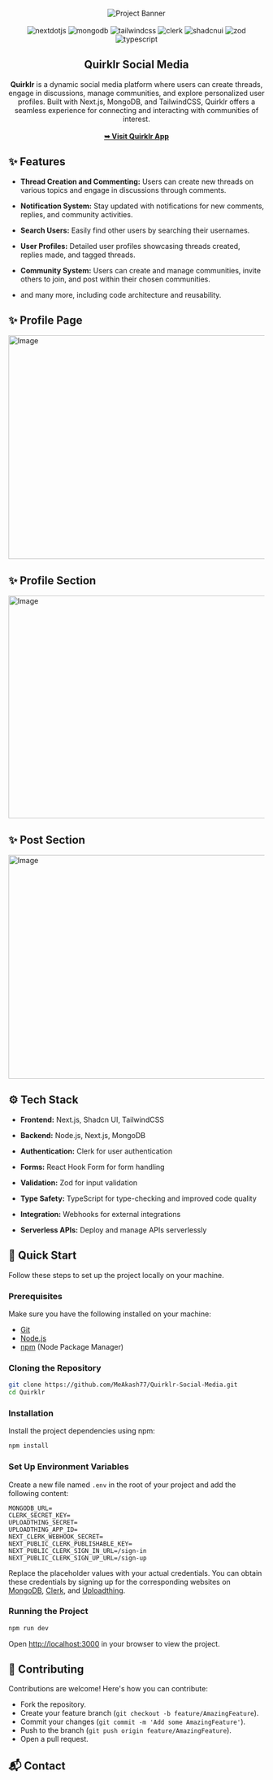 <div align="center">
  <br />
    <img src="https://i.postimg.cc/8kjFJQNR/quirklr-banner.png" alt="Project Banner">
  <br />
  <br />

  <div>
    <img src="https://img.shields.io/badge/-Next_JS-black?style=for-the-badge&logoColor=white&logo=nextdotjs&color=393D72" alt="nextdotjs" />
    <img src="https://img.shields.io/badge/-MongoDB-black?style=for-the-badge&logoColor=white&logo=mongodb&color=1FAD58" alt="mongodb" />
    <img src="https://img.shields.io/badge/-Tailwind_CSS-black?style=for-the-badge&logoColor=white&logo=tailwindcss&color=3FBFF8" alt="tailwindcss" />
    <img src="https://img.shields.io/badge/-Clerk-black?style=for-the-badge&logoColor=white&logo=clerk&color=7C3AFF" alt="clerk" />
    <img src="https://img.shields.io/badge/-Shadcn_UI-black?style=for-the-badge&logoColor=white&logo=shadcnui&color=1f223b" alt="shadcnui" />
    <img src="https://img.shields.io/badge/-Zod-black?style=for-the-badge&logoColor=white&logo=zod&color=4053BA" alt="zod" />
    <img src="https://img.shields.io/badge/-Typescript-black?style=for-the-badge&logoColor=white&logo=typescript&color=387CC8" alt="typescript" />
  </div>

  <h2 align="center">Quirklr Social Media</h2>

  <div align="center">
     <b>Quirklr</b> is a dynamic social media platform where users can create threads, engage in discussions, manage communities, and explore personalized user profiles. Built with Next.js, MongoDB, and TailwindCSS, Quirklr offers a seamless experience for connecting and interacting with communities of interest.
  </div>
  <br />
  <a href="https://quirklr-social-media.vercel.app/"><strong>➥ Visit Quirklr App</strong></a>
</div>

## <a name="features">✨ Features</a>

- **Thread Creation and Commenting:** Users can create new threads on various topics and engage in discussions through comments.

- **Notification System:** Stay updated with notifications for new comments, replies, and community activities.

- **Search Users:** Easily find other users by searching their usernames.

- **User Profiles:** Detailed user profiles showcasing threads created, replies made, and tagged threads.

- **Community System:** Users can create and manage communities, invite others to join, and post within their chosen communities.

- and many more, including code architecture and reusability.

## <a name="Profile page">✨ Profile Page</a>

<img width="959" height="440" alt="Image" src="https://github.com/user-attachments/assets/d4079127-c486-4b20-a01d-084e982dd7e7" />

## <a name="Profile page">✨ Profile Section</a>

<img width="959" height="438" alt="Image" src="https://github.com/user-attachments/assets/126cd11e-3fd1-47fb-88dc-0af6d6cd8057" />

## <a name="Post Section">✨ Post Section</a>

<img width="959" height="440" alt="Image" src="https://github.com/user-attachments/assets/9b77db06-1f05-4bd4-b899-bf12356e7f91" />

## <a name="tech-stack">⚙️ Tech Stack</a>

- **Frontend:** Next.js, Shadcn UI, TailwindCSS

- **Backend:** Node.js, Next.js, MongoDB

- **Authentication:** Clerk for user authentication

- **Forms:** React Hook Form for form handling

- **Validation:** Zod for input validation

- **Type Safety:** TypeScript for type-checking and improved code quality

- **Integration:** Webhooks for external integrations

- **Serverless APIs:** Deploy and manage APIs serverlessly

## <a name="quick-start">🚀 Quick Start</a>

Follow these steps to set up the project locally on your machine.

### Prerequisites

Make sure you have the following installed on your machine:

- [Git](https://git-scm.com/)
- [Node.js](https://nodejs.org/en)
- [npm](https://www.npmjs.com/) (Node Package Manager)

### Cloning the Repository

```bash
git clone https://github.com/MeAkash77/Quirklr-Social-Media.git
cd Quirklr
```

### Installation

Install the project dependencies using npm:

```bash
npm install
```

### Set Up Environment Variables

Create a new file named `.env` in the root of your project and add the following content:

```env
MONGODB_URL=
CLERK_SECRET_KEY=
UPLOADTHING_SECRET=
UPLOADTHING_APP_ID=
NEXT_CLERK_WEBHOOK_SECRET=
NEXT_PUBLIC_CLERK_PUBLISHABLE_KEY=
NEXT_PUBLIC_CLERK_SIGN_IN_URL=/sign-in
NEXT_PUBLIC_CLERK_SIGN_UP_URL=/sign-up
```

Replace the placeholder values with your actual credentials. You can obtain these credentials by signing up for the corresponding websites on [MongoDB](https://www.mongodb.com/), [Clerk](https://clerk.com/), and [Uploadthing](https://uploadthing.com/). 

### Running the Project

```bash
npm run dev
```

Open [http://localhost:3000](http://localhost:3000) in your browser to view the project.

## 🤝 Contributing

Contributions are welcome! Here's how you can contribute:

- Fork the repository.
- Create your feature branch (`git checkout -b feature/AmazingFeature`).
- Commit your changes (`git commit -m 'Add some AmazingFeature'`).
- Push to the branch (`git push origin feature/AmazingFeature`).
- Open a pull request.

## 📬 Contact
